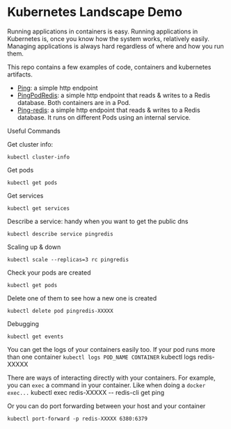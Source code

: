 # Kubernetes Landscape Demo


Running applications in containers is easy. Running applications in Kubernetes is, once you know how the system works, relatively easily.
Managing applications is always hard regardless of where and how you run them.

This repo contains a few examples of code, containers and kubernetes artifacts.

* [Ping](ping): a simple http endpoint
* [PingPodRedis](pingpodredis): a simple http endpoint that reads & writes to a Redis database. Both containers are in a Pod.
* [Ping-redis](ping-redis):  a simple http endpoint that reads & writes to a Redis database. It runs on different Pods using an internal service.





Useful Commands

Get cluster info:

    kubectl cluster-info

Get pods

    kubectl get pods

Get services

    kubectl get services

Describe a service: handy when you want to get the public dns

    kubectl describe service pingredis

Scaling up & down

    kubectl scale --replicas=3 rc pingredis

Check your pods are created

    kubectl get pods

Delete one of them to see how a new one is created

    kubectl delete pod pingredis-XXXXX


Debugging

    kubectl get events

You can get the logs of your containers easily too. If your pod runs more than one container `kubectl logs POD_NAME CONTAINER`
    kubectl logs redis-XXXXX

There are ways of interacting directly with your containers. For example, you can `exec` a command in your container. Like when doing a `docker exec...`
    kubectl exec redis-XXXXX -- redis-cli get ping

Or you can do port forwarding between your host and your container

    kubectl port-forward -p redis-XXXXX 6380:6379


